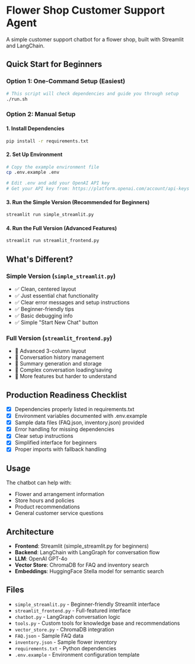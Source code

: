 # Flower Shop Customer Support Agent

A simple customer support chatbot for a flower shop, built with Streamlit and LangChain.

## Quick Start for Beginners

### Option 1: One-Command Setup (Easiest)
```bash
# This script will check dependencies and guide you through setup
./run.sh
```

### Option 2: Manual Setup
#### 1. Install Dependencies
```bash
pip install -r requirements.txt
```

#### 2. Set Up Environment
```bash
# Copy the example environment file
cp .env.example .env

# Edit .env and add your OpenAI API key
# Get your API key from: https://platform.openai.com/account/api-keys
```

#### 3. Run the Simple Version (Recommended for Beginners)
```bash
streamlit run simple_streamlit.py
```

#### 4. Run the Full Version (Advanced Features)
```bash
streamlit run streamlit_frontend.py
```

## What's Different?

### Simple Version (`simple_streamlit.py`)
- ✅ Clean, centered layout
- ✅ Just essential chat functionality
- ✅ Clear error messages and setup instructions
- ✅ Beginner-friendly tips
- ✅ Basic debugging info
- ✅ Simple "Start New Chat" button

### Full Version (`streamlit_frontend.py`)
- 🔧 Advanced 3-column layout
- 🔧 Conversation history management
- 🔧 Summary generation and storage
- 🔧 Complex conversation loading/saving
- 🔧 More features but harder to understand

## Production Readiness Checklist

- [x] Dependencies properly listed in requirements.txt
- [x] Environment variables documented with .env.example
- [x] Sample data files (FAQ.json, inventory.json) provided
- [x] Error handling for missing dependencies
- [x] Clear setup instructions
- [x] Simplified interface for beginners
- [x] Proper imports with fallback handling

## Usage

The chatbot can help with:
- Flower and arrangement information
- Store hours and policies
- Product recommendations
- General customer service questions

## Architecture

- **Frontend**: Streamlit (simple_streamlit.py for beginners)
- **Backend**: LangChain with LangGraph for conversation flow
- **LLM**: OpenAI GPT-4o
- **Vector Store**: ChromaDB for FAQ and inventory search
- **Embeddings**: HuggingFace Stella model for semantic search

## Files

- `simple_streamlit.py` - Beginner-friendly Streamlit interface
- `streamlit_frontend.py` - Full-featured interface
- `chatbot.py` - LangGraph conversation logic
- `tools.py` - Custom tools for knowledge base and recommendations
- `vector_store.py` - ChromaDB integration
- `FAQ.json` - Sample FAQ data
- `inventory.json` - Sample flower inventory
- `requirements.txt` - Python dependencies
- `.env.example` - Environment configuration template